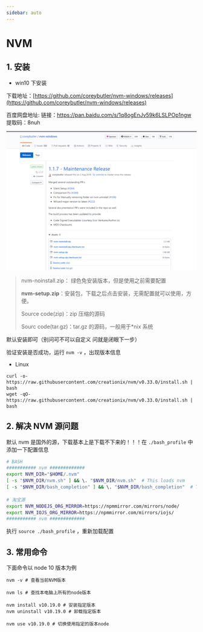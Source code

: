 ```yaml
---
sidebar: auto
---
```


# NVM

## 1. 安装

- win10 下安装

下载地址：[https://github.com/coreybutler/nvm-windows/releases](https://github.com/coreybutler/nvm-windows/releases)

百度网盘地址: 链接：https://pan.baidu.com/s/1q8ogEnJv59k6LSLPOp1ngw 提取码：8nuh

![nvm](/img/nvm1.png)

> nvm-noinstall.zip： 绿色免安装版本，但是使用之前需要配置
>
> **nvm-setup.zip**：安装包，下载之后点击安装，无需配置就可以使用，方便。
>
> Source code(zip)：zip 压缩的源码
>
> Sourc code(tar.gz)：tar.gz 的源码，一般用于\*nix 系统

默认安装即可（别问可不可以自定义 问就是闭眼下一步）

验证安装是否成功，运行 `nvm -v` ，出现版本信息

- Linux

```shell
curl -o- https://raw.githubusercontent.com/creationix/nvm/v0.33.0/install.sh | bash
wget -qO- https://raw.githubusercontent.com/creationix/nvm/v0.33.0/install.sh | bash
```

## 2. 解决 NVM 源问题

默认 nvm 是国外的源，下载基本上是下载不下来的！！！在 `./bash_profile` 中添加一下配置信息

```BASH
# BASH
########### nvm #############
export NVM_DIR="$HOME/.nvm"
[ -s "$NVM_DIR/nvm.sh" ] && \. "$NVM_DIR/nvm.sh"  # This loads nvm
[ -s "$NVM_DIR/bash_completion" ] && \. "$NVM_DIR/bash_completion"  # This loads nvm bash_completion

# 淘宝源
export NVM_NODEJS_ORG_MIRROR=https://npmmirror.com/mirrors/node/
export NVM_IOJS_ORG_MIRROR=https://npmmirror.com/mirrors/iojs/
########### nvm #############
```

执行 `source ./bash_profile` ，重新加载配置


## 3. 常用命令

下面命令以 node 10 版本为例

```shell
nvm -v # 查看当前NVM版本

nvm ls # 查找本电脑上所有的node版本

nvm install v10.19.0 # 安装指定版本
nvm uninstall v10.19.0 # 卸载指定版本

nvm use v10.19.0 # 切换使用指定的版本node
```
